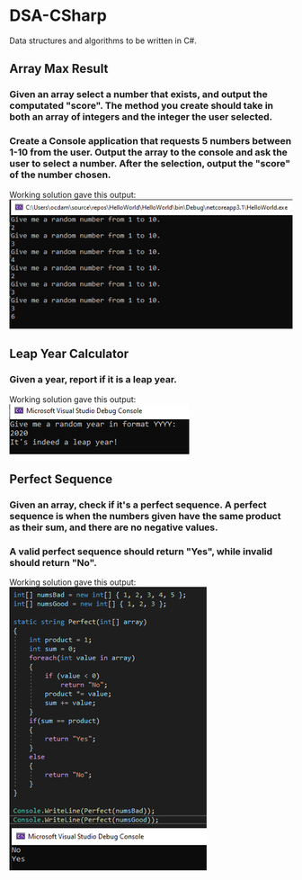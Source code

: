# DSA-CSharp
Data structures and algorithms to be written in C#.

## Array Max Result
### Given an array select a number that exists, and output the computated "score". The method you create should take in both an array of integers and the integer the user selected.
### Create a Console application that requests 5 numbers between 1-10 from the user. Output the array to the console and ask the user to select a number. After the selection, output the "score" of the number chosen.

Working solution gave this output:
![Image of solution output](images/max-array-snip.PNG)



## Leap Year Calculator
### Given a year, report if it is a leap year.

Working solution gave this output:
![Image of solution output](images/leap-year.PNG)



## Perfect Sequence
### Given an array, check if it's a perfect sequence. A perfect sequence is when the numbers given have the same product as their sum, and there are no negative values.
### A valid perfect sequence should return "Yes", while invalid should return "No".

Working solution gave this output:
![Image of solution output](images/perfect-sequence.PNG)
